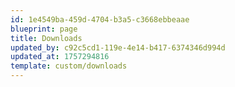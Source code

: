```yaml
---
id: 1e4549ba-459d-4704-b3a5-c3668ebbeaae
blueprint: page
title: Downloads
updated_by: c92c5cd1-119e-4e14-b417-6374346d994d
updated_at: 1757294816
template: custom/downloads
---
```

